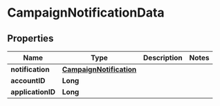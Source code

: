 

# CampaignNotificationData

## Properties

Name | Type | Description | Notes
------------ | ------------- | ------------- | -------------
**notification** | [**CampaignNotification**](CampaignNotification.md) |  | 
**accountID** | **Long** |  | 
**applicationID** | **Long** |  | 



